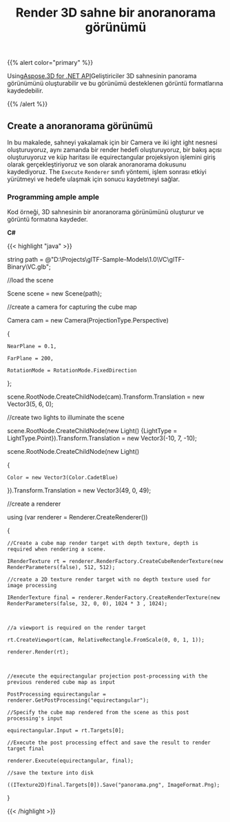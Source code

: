 ﻿---
title: Render 3D sahne bir anoranorama görünümü
type: docs
weight: 60
url: /tr/net/render-a-panorama-view-of-3d-scene/
description: Using Aspose.3D for .NET API, geliştiriciler 3D sahnesinin panorama görüntüsünü oluşturabilir ve bu görünümü desteklenen görüntü formatlarına kaydedebilir.
---
{{% alert color="primary" %}}

Using[Aspose.3D for .NET API](https://products.aspose.com/3d/net/)Geliştiriciler 3D sahnesinin panorama görünümünü oluşturabilir ve bu görünümü desteklenen görüntü formatlarına kaydedebilir.

{{% /alert %}}
## **Create a anoranorama görünümü**
In bu makalede, sahneyi yakalamak için bir Camera ve iki ight ight nesnesi oluşturuyoruz, aynı zamanda bir render hedefi oluşturuyoruz, bir bakış açısı oluşturuyoruz ve küp haritası ile equirectangular projeksiyon işlemini giriş olarak gerçekleştiriyoruz ve son olarak anoranorama dokusunu kaydediyoruz. The `Execute` `Renderer` sınıfı yöntemi, işlem sonrası etkiyi yürütmeyi ve hedefe ulaşmak için sonucu kaydetmeyi sağlar.
### **Programming ample ample**
Kod örneği, 3D sahnesinin bir anoranorama görünümünü oluşturur ve görüntü formatına kaydeder.

**C#**

{{< highlight "java" >}}

 string path = @"D:\Projects\glTF-Sample-Models\1.0\VC\glTF-Binary\VC.glb";

//load the scene

Scene scene = new Scene(path);

//create a camera for capturing the cube map

Camera cam = new Camera(ProjectionType.Perspective)

{

    NearPlane = 0.1,

    FarPlane = 200,

    RotationMode = RotationMode.FixedDirection

};

scene.RootNode.CreateChildNode(cam).Transform.Translation = new Vector3(5, 6, 0);



//create two lights to illuminate the scene

scene.RootNode.CreateChildNode(new Light() {LightType = LightType.Point}).Transform.Translation = new Vector3(-10, 7, -10);

scene.RootNode.CreateChildNode(new Light()

{

    Color = new Vector3(Color.CadetBlue)

}).Transform.Translation = new Vector3(49, 0, 49);

//create a renderer

using (var renderer = Renderer.CreateRenderer())

{

    //Create a cube map render target with depth texture, depth is required when rendering a scene.

    IRenderTexture rt = renderer.RenderFactory.CreateCubeRenderTexture(new RenderParameters(false), 512, 512);

    //create a 2D texture render target with no depth texture used for image processing

    IRenderTexture final = renderer.RenderFactory.CreateRenderTexture(new RenderParameters(false, 32, 0, 0), 1024 * 3 , 1024);



    //a viewport is required on the render target

    rt.CreateViewport(cam, RelativeRectangle.FromScale(0, 0, 1, 1));

    renderer.Render(rt);



    //execute the equirectangular projection post-processing with the previous rendered cube map as input

    PostProcessing equirectangular = renderer.GetPostProcessing("equirectangular");

    //Specify the cube map rendered from the scene as this post processing's input

    equirectangular.Input = rt.Targets[0];

    //Execute the post processing effect and save the result to render target final

    renderer.Execute(equirectangular, final);

    //save the texture into disk

    ((ITexture2D)final.Targets[0]).Save("panorama.png", ImageFormat.Png);

}

{{< /highlight >}}
